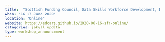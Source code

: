 ```yaml
---
title:  "Scottish Funding Council, Data Skills Workforce Development, Data Carpentry Ecology. Spreadsheet, Openrefine and R"
when: "16-17 June 2020"
location: "Online"
website: https://edcarp.github.io/2020-06-16-sfc-online/
categories: jekyll update
type: workshop_announcement
---
```

